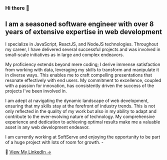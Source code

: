 ### Hi there 👋
## I am a seasoned software engineer with over 8 years of extensive expertise in web development
I specialize in JavaScript, ReactJS, and NodeJS technologies. Throughout my career, I have delivered several successful projects and was involved in small-scale initiatives as in large and complex endeavors.

My proficiency extends beyond mere coding; I derive immense satisfaction from working with data, leveraging my skills to transform and manipulate it in diverse ways. This enables me to craft compelling presentations that resonate effectively with end users. My commitment to excellence, coupled with a passion for innovation, has consistently driven the success of the projects I've been involved in.

I am adept at navigating the dynamic landscape of web development, ensuring that my skills stay at the forefront of industry trends. This is not only reflected in the quality of my work but also in my ability to adapt and contribute to the ever-evolving nature of technology. My comprehensive experience and dedication to achieving optimal results make me a valuable asset in any web development endeavor.

I am currently working at SoftServe and enjoying the opportunity to be part of a huge project with lots of room for growth. -

💬 [View My LinkedIn →](https://www.linkedin.com/in/maksym-nezhurin-7602a959/)

<!--
**maksym-nezhurin/maksym-nezhurin** is a ✨ _special_ ✨ repository because its `README.md` (this file) appears on your GitHub profile.

Here are some ideas to get you started:

- 🔭 I’m currently working on improving TypeScript and NextJS knowledge.
- 🌱 I’m currently learning NextJS, Laravel.
- 👯 I’m looking to collaborate on ...
- 🤔 I’m looking for help with ...
- 💬 Ask me about ...
- 📫 How to reach me: ...
- 😄 Pronouns: ...
- ⚡ Fun fact: ...
-->
